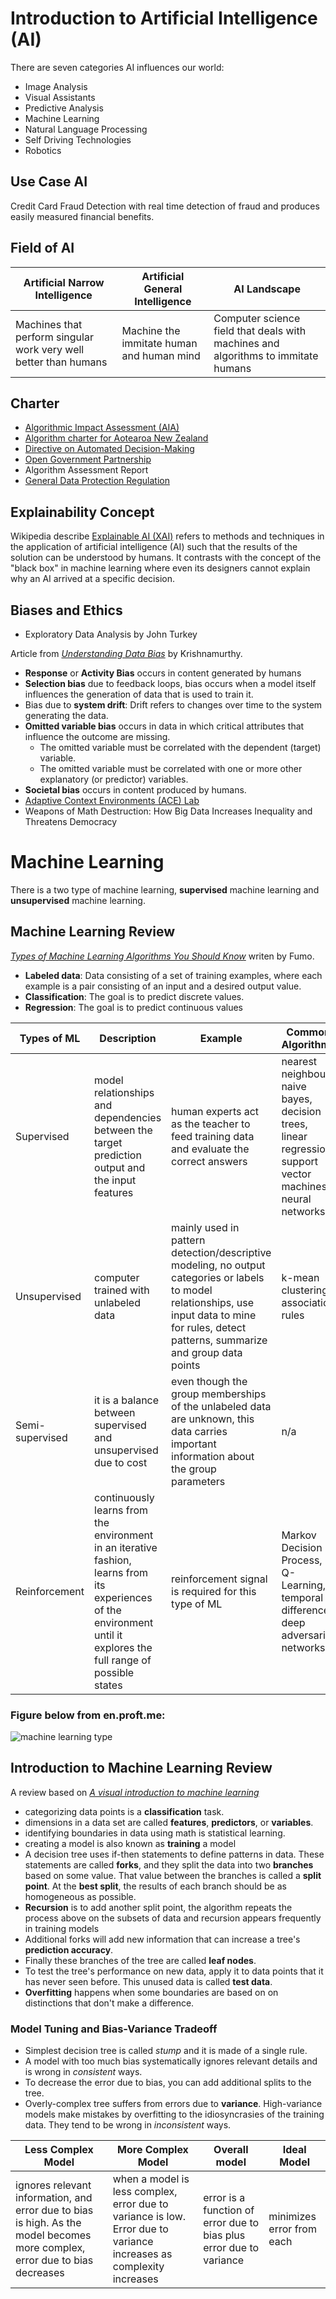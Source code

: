 # Introduction to Artificial Intelligence (AI)
There are seven categories AI influences our world:
- Image Analysis
- Visual Assistants
- Predictive Analysis
- Machine Learning
- Natural Language Processing
- Self Driving Technologies
- Robotics 

## Use Case AI
Credit Card Fraud Detection with real time detection of fraud and produces easily measured financial benefits.

## Field of AI
| Artificial Narrow Intelligence | Artificial General Intelligence | AI Landscape |
| --- | --- | --- |
| Machines that perform singular work very well better than humans | Machine the immitate human and human mind | Computer science field that deals with machines and algorithms to immitate humans |

## Charter
- [Algorithmic Impact Assessment (AIA)](https://www.canada.ca/en/government/system/digital-government/digital-government-innovations/responsible-use-ai/algorithmic-impact-assessment.html)
- [Algorithm charter for Aotearoa New Zealand](https://data.govt.nz/use-data/data-ethics/government-algorithm-transparency-and-accountability/algorithm-charter/#:~:text=The%20Algorithm%20charter%20for%20Aotearoa,in%20the%20use%20of%20data.)
- [Directive on Automated Decision-Making](https://www.tbs-sct.gc.ca/pol/doc-eng.aspx?id=32592)
- [Open Government Partnership](https://www.opengovpartnership.org/)
- Algorithm Assessment Report
- [General Data Protection Regulation](https://gdpr-info.eu/) 

## Explainability Concept
Wikipedia describe [Explainable AI (XAI)](https://en.wikipedia.org/wiki/Explainable_artificial_intelligence) refers to methods and techniques in the application of artificial intelligence (AI) such that the results of the solution can be understood by humans. It contrasts with the concept of the "black box" in machine learning where even its designers cannot explain why an AI arrived at a specific decision.

## Biases and Ethics
- Exploratory Data Analysis by John Turkey

Article from *[Understanding Data Bias](https://towardsdatascience.com/survey-d4f168791e57)* by Krishnamurthy. 
- **Response** or **Activity Bias** occurs in content generated by humans
- **Selection bias** due to feedback loops, bias occurs when a model itself influences the generation of data that is used to train it. 
- Bias due to **system drift**: Drift refers to changes over time to the system generating the data.
- **Omitted variable bias** occurs in data in which critical attributes that influence the outcome are missing.
    - The omitted variable must be correlated with the dependent (target) variable.
    - The omitted variable must be correlated with one or more other explanatory (or predictor) variables.
- **Societal bias** occurs in content produced by humans.
- [Adaptive Context Environments (ACE) Lab](https://www2.ocadu.ca/research/acelab/home)
- Weapons of Math Destruction: How Big Data Increases Inequality and Threatens Democracy 

# Machine Learning
There is a two type of machine learning, **supervised** machine learning and **unsupervised** machine learning. 

## Machine Learning Review
*[Types of Machine Learning Algorithms You Should Know](https://towardsdatascience.com/types-of-machine-learning-algorithms-you-should-know-953a08248861)* writen by Fumo. 
- **Labeled data**: Data consisting of a set of training examples, where each example is a pair consisting of an input and a desired output value.
- **Classification**: The goal is to predict discrete values.
- **Regression**: The goal is to predict continuous values

| Types of ML | Description | Example | Common Algorithms | 
| --- | --- | --- | --- |
| Supervised |  model relationships and dependencies between the target prediction output and the input features | human experts act as the teacher to feed training data and evaluate the correct answers | nearest neighbour, naive bayes, decision trees, linear regression, support vector machines, neural networks |
| Unsupervised | computer trained with unlabeled data | mainly used in pattern detection/descriptive modeling, no output categories or labels to model relationships, use input data to mine for rules, detect patterns, summarize and group data points | k-mean clustering, association rules |
| Semi-supervised | it is a balance between supervised and unsupervised due to cost | even though the group memberships of the unlabeled data are unknown, this data carries important information about the group parameters | n/a |
| Reinforcement | continuously learns from the environment in an iterative fashion, learns from its experiences of the environment until it explores the full range of possible states | reinforcement signal is required for this type of ML | Markov Decision Process, Q-Learning, temporal difference, deep adversarial networks | 

### Figure below from en.proft.me:
![machine learning type](https://miro.medium.com/max/3000/1*ZCeOEBhvEVLmwCh7vr2RVA.png)

## Introduction to Machine Learning Review
A review based on *[A visual introduction to machine learning](http://www.r2d3.us/visual-intro-to-machine-learning-part-1/)*
- categorizing data points is a **classification** task.
- dimensions in a data set are called **features**, **predictors**, or **variables**.
- identifying boundaries in data using math is statistical learning.
- creating a model is also known as **training** a model
- A decision tree uses if-then statements to define patterns in data. These statements are called **forks**, and they split the data into two **branches** based on some value. That value between the branches is called a **split point**. At the **best split**, the results of each branch should be as homogeneous as possible.
- **Recursion** is to add another split point, the algorithm repeats the process above on the subsets of data and recursion appears frequently in training models
- Additional forks will add new information that can increase a tree's **prediction accuracy**.
- Finally these branches of the tree are called **leaf nodes**.
- To test the tree's performance on new data, apply it to data points that it has never seen before. This unused data is called **test data**.
- **Overfitting** happens when some boundaries are based on on distinctions that don't make a difference.

### Model Tuning and Bias-Variance Tradeoff
- Simplest decision tree is called *stump* and it is made of a single rule. 
- A model with too much bias systematically ignores relevant details and is wrong in *consistent* ways.
- To decrease the error due to bias, you can add additional splits to the tree.
- Overly-complex tree suffers from errors due to **variance**. High-variance models make mistakes by overfitting to the idiosyncrasies of the training data. They tend to be wrong in *inconsistent* ways.

| Less Complex Model | More Complex Model | Overall model | Ideal Model |
| --- | --- | --- | --- |
| ignores relevant information, and error due to bias is high. As the model becomes more complex, error due to bias decreases | when a model is less complex, error due to variance is low. Error due to variance increases as complexity increases | error is a function of error due to bias plus error due to variance | minimizes error from each |